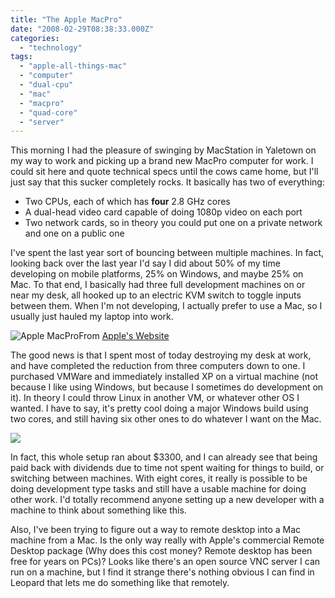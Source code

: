 ```yaml
---
title: "The Apple MacPro"
date: "2008-02-29T08:38:33.000Z"
categories: 
  - "technology"
tags: 
  - "apple-all-things-mac"
  - "computer"
  - "dual-cpu"
  - "mac"
  - "macpro"
  - "quad-core"
  - "server"
---
```


This morning I had the pleasure of swinging by MacStation in Yaletown on my way to work and picking up a brand new MacPro computer for work. I could sit here and quote technical specs until the cows came home, but I'll just say that this sucker completely rocks. It basically has two of everything:

- Two CPUs, each of which has **four** 2.8 GHz cores
- A dual-head video card capable of doing 1080p video on each port
- Two network cards, so in theory you could put one on a private network and one on a public one

I've spent the last year sort of bouncing between multiple machines. In fact, looking back over the last year I'd say I did about 50% of my time developing on mobile platforms, 25% on Windows, and maybe 25% on Mac. To that end, I basically had three full development machines on or near my desk, all hooked up to an electric KVM switch to toggle inputs between them. When I'm not developing, I actually prefer to use a Mac, so I usually just hauled my laptop into work.

![Apple MacPro](http://www.migratorynerd.com/wp-content/uploads/2008/02/macpro_display.jpg)From [Apple's Website](http://www.apple.com)

The good news is that I spent most of today destroying my desk at work, and have completed the reduction from three computers down to one. I purchased VMWare and immediately installed XP on a virtual machine (not because I like using Windows, but because I sometimes do development on it). In theory I could throw Linux in another VM, or whatever other OS I wanted. I have to say, it's pretty cool doing a major Windows build using two cores, and still having six other ones to do whatever I want on the Mac.

![](http://farm4.static.flickr.com/3212/2298279961_c6a35e23c3.jpg?v=0)

In fact, this whole setup ran about $3300, and I can already see that being paid back with dividends due to time not spent waiting for things to build, or switching between machines. With eight cores, it really is possible to be doing development type tasks and still have a usable machine for doing other work. I'd totally recommend anyone setting up a new developer with a machine to think about something like this.

Also, I've been trying to figure out a way to remote desktop into a Mac machine from a Mac. Is the only way really with Apple's commercial Remote Desktop package (Why does this cost money? Remote desktop has been free for years on PCs)? Looks like there's an open source VNC server I can run on a machine, but I find it strange there's nothing obvious I can find in Leopard that lets me do something like that remotely.
